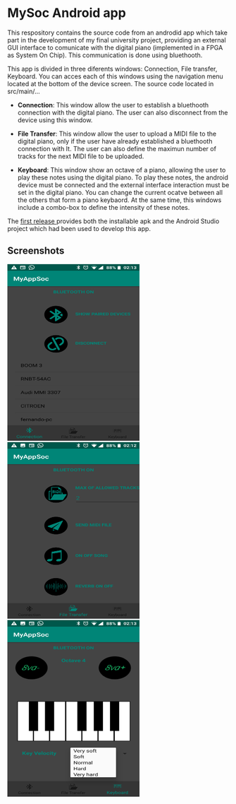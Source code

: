 MySoc Android app
==============

This respository contains the source code from an androdid app which take part in the development of my final university project, providing an external GUI interface to comunicate with the digital piano (implemented in a FPGA as System On Chip). This communication is done using bluethooth.


This app is divided in three diferents windows: Connection, File transfer, Keyboard. You can acces each of this windows using the navigation menu located at the bottom of the device screen. The source code located in src/main/...

 - **Connection**: This window allow the user to establish a bluethooth connection with the digital piano. The user can also disconnect                       from the device using this window.

 - **File Transfer**: This window allow the user to upload a MIDI file to the digital piano, only if the user have already established a                        bluethooth connection with It. The user can also define the maximun number of tracks for the next MIDI file to be                          uploaded. 

 - **Keyboard**: This window show an octave of a piano, allowing the user to play these notes using the digital piano. To play these notes,                 the android device must be connected and the external interface interaction must be set in the digital piano. You can change the current ocatve between all the others that form a piano keybaord. At the same time, this windows include a combo-box to define the intensity of these notes. 

The [first release ](https://github.com/fernandoka/MySoc-Android-app/releases) 
provides both the installable apk and the Android Studio project which had been used to develop this app.

## Screenshots

<p aling="center">
  <img src="https://github.com/fernandoka/MySoc-Android-app/blob/master/screenshots/Connection_2.png" width="300" height="400" title="Connection Window">
  <img src="https://github.com/fernandoka/MySoc-Android-app/blob/master/screenshots/FileTransfer_1.png" width="300" height="400" title="File Transfer Window">
  <img src="https://github.com/fernandoka/MySoc-Android-app/blob/master/screenshots/Keyboard_2.png" width="300" height="400" title="File Transfer Window">
</p>
